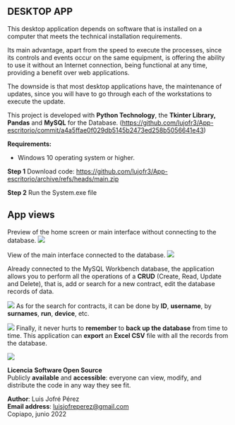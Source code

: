##  **DESKTOP APP**

This desktop application depends on software that is installed on a computer that meets the technical installation requirements.

Its main advantage, apart from the speed to execute the processes, since its controls and events occur on the same equipment, is offering the ability to use it without an Internet connection, being functional at any time, providing a benefit over web applications.

The downside is that most desktop applications have, the maintenance of updates, since you will have to go through each of the workstations to execute the update.

This project is developed with **Python Technology**, the **Tkinter Library, Pandas** and **MySQL** for the Database.
(https://github.com/lujofr3/App-escritorio/commit/a4a5ffae0f029db5145b2473ed258b5056641e43)

**Requirements:**
- Windows 10 operating system or higher.

**Step 1**
Download code: https://github.com/lujofr3/App-escritorio/archive/refs/heads/main.zip

**Step 2**
Run the System.exe file

## **App views**<br>
Preview of the home screen or main interface without connecting to the database.
![](https://i.postimg.cc/Y0B1VKPz/img1.jpg)

View of the main interface connected to the database.
![](https://i.postimg.cc/L8x3sWqm/img2.jpg)

Already connected to the MySQL Workbench database, the application allows you to perform all the operations of a **CRUD** (Create, Read, Update and Delete), that is, add or search for a new contract, edit the database records of data.

![](https://i.postimg.cc/zfMwCRSM/img4.jpg)
As for the search for contracts, it can be done by **ID**, **username**, by **surnames**, **run**, **device**, etc.

![](https://i.postimg.cc/tJdhGvQQ/img6.jpg)
Finally, it never hurts to **remember** to **back up the database** from time to time. This application can **export** an **Excel CSV** file with all the records from the database.

![](https://i.postimg.cc/t4HgvKCV/Captura4.png)

**Licencia**
**Software Open Source**
<br>
Publicly **available** and **accessible**: everyone can view, modify, and distribute the code in any way they see fit.


**Author**: Luis Jofré Pérez
<br>
**Email address**: luisjofreperez@gmail.com
<br>
Copiapo, junio 2022
